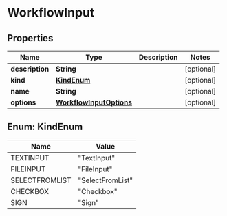 

# WorkflowInput


## Properties

Name | Type | Description | Notes
------------ | ------------- | ------------- | -------------
**description** | **String** |  |  [optional]
**kind** | [**KindEnum**](#KindEnum) |  |  [optional]
**name** | **String** |  |  [optional]
**options** | [**WorkflowInputOptions**](WorkflowInputOptions.md) |  |  [optional]



## Enum: KindEnum

Name | Value
---- | -----
TEXTINPUT | &quot;TextInput&quot;
FILEINPUT | &quot;FileInput&quot;
SELECTFROMLIST | &quot;SelectFromList&quot;
CHECKBOX | &quot;Checkbox&quot;
SIGN | &quot;Sign&quot;



